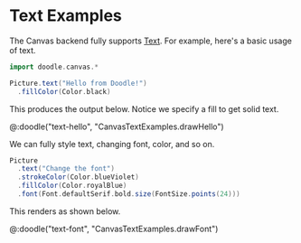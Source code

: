 # Text Examples

The Canvas backend fully supports [Text](../pictures/text.md). For example, here's a basic usage of text.

```scala 
import doodle.canvas.*

Picture.text("Hello from Doodle!")
  .fillColor(Color.black)
```

This produces the output below. Notice we specify a fill to get solid text.

@:doodle("text-hello", "CanvasTextExamples.drawHello")

We can fully style text, changing font, color, and so on. 

```scala
Picture
  .text("Change the font")
  .strokeColor(Color.blueViolet)
  .fillColor(Color.royalBlue)
  .font(Font.defaultSerif.bold.size(FontSize.points(24)))
```

This renders as shown below.

@:doodle("text-font", "CanvasTextExamples.drawFont")
